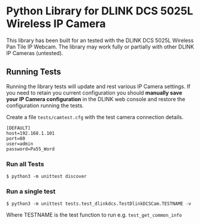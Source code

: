 Python Library for DLINK DCS 5025L Wireless IP Camera
=====================================================

This library has been built for an tested with the DLINK DCS 5025L Wireless Pan Tile IP Webcam. The library may work fully or partially with other DLINK IP Cameras (untested).


Running Tests
-------------

Running the library tests will update and rest various IP Camera settings. If you need to retain you current configuration you should **manually save your IP Camera configuration** in the DLINK web console and restore the configuration running the tests.

Create a file  `tests/camtest.cfg` with the test camera connection details.

```
[DEFAULT]
host=192.168.1.101
port=80
user=admin
password=Pa55_Word
```

### Run all Tests

```
$ python3 -m unittest discover
```

### Run a single test

```
$ python3 -m unittest tests.test_dlinkdcs.TestDlinkDCSCam.TESTNAME -v
```

Where TESTNAME is the test function to run e.g. `test_get_common_info`
